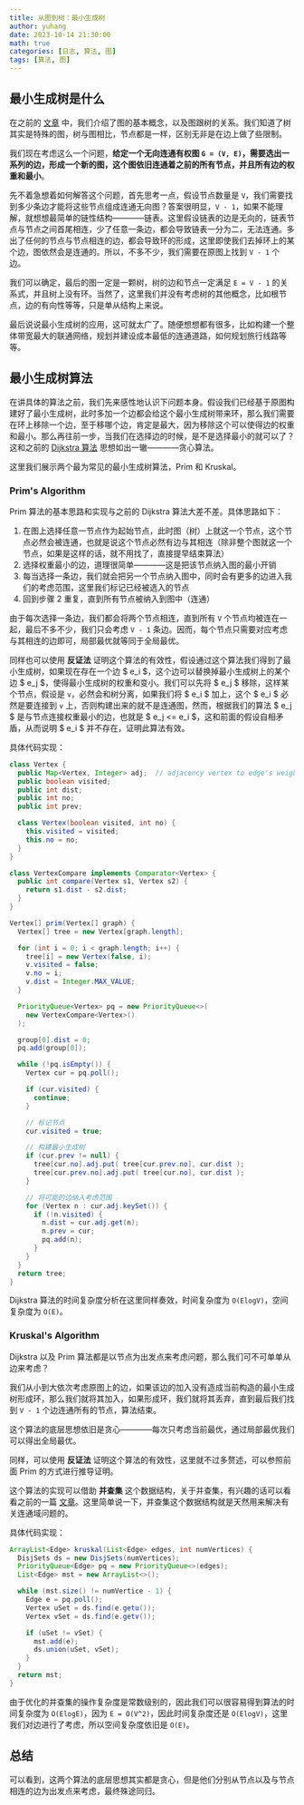 ```yaml
---
title: 从图到树：最小生成树
author: yuhang
date: 2023-10-14 21:30:00
math: true
categories: [日志, 算法, 图]
tags: [算法, 图]
---
```


## 最小生成树是什么

在之前的 [文章](https://peteryuhang.github.io/posts/%E5%9B%BE%E4%B8%8A%E7%9A%84%E6%9C%80%E7%9F%AD%E8%B7%AF%E5%BE%84-Dijkstra/#%E5%9B%BE%E7%9A%84%E5%9F%BA%E6%9C%AC%E6%A6%82%E5%BF%B5) 中，我们介绍了图的基本概念，以及图跟树的关系。我们知道了树其实是特殊的图，树与图相比，节点都是一样，区别无非是在边上做了些限制。

我们现在考虑这么一个问题，**给定一个无向连通有权图 `G = (V, E)`，需要选出一系列的边，形成一个新的图，这个图依旧连通着之前的所有节点，并且所有边的权重和最小**。

先不着急想着如何解答这个问题，首先思考一点，假设节点数量是 `V`，我们需要找到多少条边才能将这些节点组成连通无向图？答案很明显，`V - 1`，如果不能理解，就想想最简单的链性结构————链表。这里假设链表的边是无向的，链表节点与节点之间首尾相连，少了任意一条边，都会导致链表一分为二，无法连通。多出了任何的节点与节点相连的边，都会导致环的形成，这里即使我们去掉环上的某个边，图依然会是连通的。所以，不多不少，我们需要在原图上找到 `V - 1` 个边。

我们可以确定，最后的图一定是一颗树，树的边和节点一定满足 `E = V - 1` 的关系式，并且树上没有环。当然了，这里我们并没有考虑树的其他概念，比如根节点，边的有向性等等，只是单从结构上来说。

最后说说最小生成树的应用，这可就太广了。随便想想都有很多，比如构建一个整体带宽最大的联通网络，规划并建设成本最低的连通道路，如何规划旅行线路等等。

## 最小生成树算法

在讲具体的算法之前，我们先来感性地认识下问题本身。假设我们已经基于原图构建好了最小生成树，此时多加一个边都会给这个最小生成树带来环，那么我们需要在环上移除一个边，至于移哪个边，肯定是最大，因为移除这个可以使得边的权重和最小。那么再往前一步，当我们在选择边的时候，是不是选择最小的就可以了？这和之前的 [Dijkstra 算法](https://peteryuhang.github.io/posts/%E5%9B%BE%E4%B8%8A%E7%9A%84%E6%9C%80%E7%9F%AD%E8%B7%AF%E5%BE%84-Dijkstra/#%E5%9B%BE%E4%B8%8A%E7%9A%84%E6%9C%80%E7%9F%AD%E8%B7%AF%E5%BE%84%E7%AE%97%E6%B3%95) 思想如出一辙————贪心算法。

这里我们展示两个最为常见的最小生成树算法，Prim 和 Kruskal。

### Prim's Algorithm

Prim 算法的基本思路和实现与之前的 Dijkstra 算法大差不差。具体思路如下：

1. 在图上选择任意一节点作为起始节点，此时图（树）上就这一个节点，这个节点必然会被连通，也就是说这个节点必然有边与其相连（除非整个图就这一个节点，如果是这样的话，就不用找了，直接提早结束算法）
2. 选择权重最小的边，道理很简单————这是把该节点纳入图的最小开销
3. 每当选择一条边，我们就会把另一个节点纳入图中，同时会有更多的边进入我们的考虑范围，这里我们标记已经被选入的节点
4. 回到步骤 2 重复，直到所有节点被纳入到图中（连通）

由于每次选择一条边，我们都会将两个节点相连，直到所有 `V` 个节点均被连在一起，最后不多不少，我们只会考虑 `V - 1` 条边。因而，每个节点只需要对应考虑与其相连的边即可，局部最优就等同于全局最优。

同样也可以使用 **反证法** 证明这个算法的有效性，假设通过这个算法我们得到了最小生成树，如果现在存在一个边 $ e_i $，这个边可以替换掉最小生成树上的某个边 $ e_j $，使得最小生成树的权重和变小。我们可以先将 $ e_j $ 移除，这样某个节点，假设是 `v`，必然会和树分离，如果我们将 $ e_i $ 加上，这个 $ e_i $ 必然是要连接到 `v` 上，否则构建出来的就不是连通图，然而，根据我们的算法 $ e_j $ 是与节点连接权重最小的边，也就是 $ e_j <= e_i $，这和前面的假设自相矛盾，从而说明 $ e_i $ 并不存在，证明此算法有效。

具体代码实现：

```java
class Vertex {
  public Map<Vertex, Integer> adj;  // adjacency vertex to edge's weight
  public boolean visited;
  public int dist;
  public int no;
  public int prev;

  class Vertex(boolean visited, int no) {
    this.visited = visited;
    this.no = no;
  }
}

class VertexCompare implements Comparator<Vertex> {
  public int compare(Vertex s1, Vertex s2) {
    return s1.dist - s2.dist;
  }
}

Vertex[] prim(Vertex[] graph) {
  Vertex[] tree = new Vertex[graph.length];

  for (int i = 0; i < graph.length; i++) {
    tree[i] = new Vertex(false, i);
    v.visited = false;
    v.no = i;
    v.dist = Integer.MAX_VALUE;
  }

  PriorityQueue<Vertex> pq = new PriorityQueue<>(
    new VertexCompare<Vertex>()
  );

  group[0].dist = 0;
  pq.add(group[0]);

  while (!pq.isEmpty()) {
    Vertex cur = pq.poll();

    if (cur.visited) {
      continue;
    }

    // 标记节点
    cur.visited = true;

    // 构建最小生成树
    if (cur.prev != null) {
      tree[cur.no].adj.put( tree[cur.prev.no], cur.dist );
      tree[cur.prev.no].adj.put( tree[cur.no], cur.dist );
    }

    // 将可能的边纳入考虑范围
    for (Vertex n : cur.adj.keySet()) {
      if (!n.visited) {
        n.dist = cur.adj.get(n);
        n.prev = cur;
        pq.add(n);
      }
    }
  }
  return tree;
}
```

Dijkstra 算法的时间复杂度分析在这里同样奏效，时间复杂度为 `O(ElogV)`，空间复杂度为 `O(E)`。

### Kruskal's Algorithm

Dijkstra 以及 Prim 算法都是以节点为出发点来考虑问题，那么我们可不可单单从边来考虑？

我们从小到大依次考虑原图上的边，如果该边的加入没有造成当前构造的最小生成树形成环，那么我们就将其加入，如果形成环，我们就将其丢弃，直到最后我们找到 `V - 1` 个边连通所有的节点，算法结束。

这个算法的底层思想依旧是贪心————每次只考虑当前最优，通过局部最优我们可以得出全局最优。

同样，可以使用 **反证法** 证明这个算法的有效性，这里就不过多赘述，可以参照前面 Prim 的方式进行推导证明。

这个算法的实现可以借助 **并查集** 这个数据结构，关于并查集，有兴趣的话可以看看之前的一篇 [文章](https://github.com/peteryuhang/arts/blob/master/weeks/week028/%E5%B9%B6%E6%9F%A5%E9%9B%86%E6%A6%82%E5%BF%B5%E5%8F%8A%E7%94%A8%E6%B3%95%E5%88%86%E6%9E%90.md)。这里简单说一下，并查集这个数据结构就是天然用来解决有关连通域问题的。

具体代码实现：

```java
ArrayList<Edge> kruskal(List<Edge> edges, int numVertices) {
  DisjSets ds = new DisjSets(numVertices);
  PriorityQueue<Edge> pq = new PriorityQueue<>(edges);
  List<Edge> mst = new ArrayList<>();

  while (mst.size() != numVertice - 1) {
    Edge e = pq.poll();
    Vertex uSet = ds.find(e.getu());
    Vertex vSet = ds.find(e.getv());

    if (uSet != vSet) {
      mst.add(e);
      ds.union(uSet, vSet);
    }
  }
  return mst;
}
```

由于优化的并查集的操作复杂度是常数级别的，因此我们可以很容易得到算法的时间复杂度为 `O(ElogE)`，因为 `E = O(V^2)`，因此时间复杂度还是 `O(ElogV)`，这里我们对边进行了考虑，所以空间复杂度依旧是 `O(E)`。

## 总结

可以看到，这两个算法的底层思想其实都是贪心，但是他们分别从节点以及与节点相连的边为出发点来考虑，最终殊途同归。